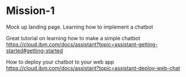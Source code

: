 # Mission-1

Mock up landing page. Learning how to implement a chatbot

Great tutorial on learning how to make a simple chatbot
https://cloud.ibm.com/docs/assistant?topic=assistant-getting-started#getting-started

How to deploy your chatbot to your web app
https://cloud.ibm.com/docs/assistant?topic=assistant-deploy-web-chat
